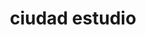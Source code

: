 ---
pid: ch431
title: ciudad estudio
location_transcription: estatua sobre la istoria
coordinates: "[-75.163047026132, 39.952286606904]"
zipcode: 
gen_neighborhood: 
neighborhood: 
outside_phl: 
age: '55'
age_range: 50-59
instagram: 
image_file_name: ch_431.jpg
proposal_transcription: sobre todo do creatibidad
topic: 
topic_summary: '0'
type: Other No Form
keywords_other: 
credit: Juan Garcio Flore
image_labels: 
twitter: 
facebook: 
permalink: "/monuments/ch431/"
layout: item-page
---